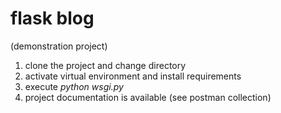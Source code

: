 # flask blog

(demonstration project)

1. clone the project and change directory
2. activate virtual environment and install requirements
3. execute *python wsgi.py*
4. project documentation is available (see postman collection)
